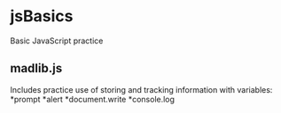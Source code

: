 # jsBasics
Basic JavaScript practice

## madlib.js
Includes practice use of storing and tracking information with variables:
*prompt
*alert
*document.write
*console.log
